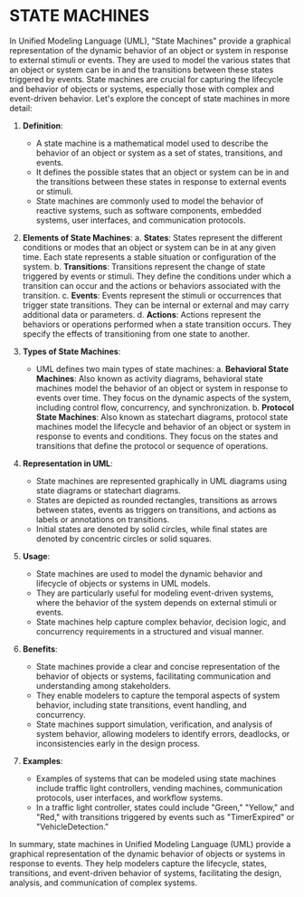 # STATE MACHINES

In Unified Modeling Language (UML), "State Machines" provide a graphical representation of the dynamic behavior of an object or system in response to external stimuli or events. They are used to model the various states that an object or system can be in and the transitions between these states triggered by events. State machines are crucial for capturing the lifecycle and behavior of objects or systems, especially those with complex and event-driven behavior. Let's explore the concept of state machines in more detail:

1. **Definition**:
   * A state machine is a mathematical model used to describe the behavior of an object or system as a set of states, transitions, and events.
   * It defines the possible states that an object or system can be in and the transitions between these states in response to external events or stimuli.
   * State machines are commonly used to model the behavior of reactive systems, such as software components, embedded systems, user interfaces, and communication protocols.

2. **Elements of State Machines**:
   a. **States**: States represent the different conditions or modes that an object or system can be in at any given time. Each state represents a stable situation or configuration of the system.
   b. **Transitions**: Transitions represent the change of state triggered by events or stimuli. They define the conditions under which a transition can occur and the actions or behaviors associated with the transition.
   c. **Events**: Events represent the stimuli or occurrences that trigger state transitions. They can be internal or external and may carry additional data or parameters.
   d. **Actions**: Actions represent the behaviors or operations performed when a state transition occurs. They specify the effects of transitioning from one state to another.

3. **Types of State Machines**:
   * UML defines two main types of state machines:
     a. **Behavioral State Machines**: Also known as activity diagrams, behavioral state machines model the behavior of an object or system in response to events over time. They focus on the dynamic aspects of the system, including control flow, concurrency, and synchronization.
     b. **Protocol State Machines**: Also known as statechart diagrams, protocol state machines model the lifecycle and behavior of an object or system in response to events and conditions. They focus on the states and transitions that define the protocol or sequence of operations.

4. **Representation in UML**:
   * State machines are represented graphically in UML diagrams using state diagrams or statechart diagrams.
   * States are depicted as rounded rectangles, transitions as arrows between states, events as triggers on transitions, and actions as labels or annotations on transitions.
   * Initial states are denoted by solid circles, while final states are denoted by concentric circles or solid squares.

5. **Usage**:
   * State machines are used to model the dynamic behavior and lifecycle of objects or systems in UML models.
   * They are particularly useful for modeling event-driven systems, where the behavior of the system depends on external stimuli or events.
   * State machines help capture complex behavior, decision logic, and concurrency requirements in a structured and visual manner.

6. **Benefits**:
   * State machines provide a clear and concise representation of the behavior of objects or systems, facilitating communication and understanding among stakeholders.
   * They enable modelers to capture the temporal aspects of system behavior, including state transitions, event handling, and concurrency.
   * State machines support simulation, verification, and analysis of system behavior, allowing modelers to identify errors, deadlocks, or inconsistencies early in the design process.

7. **Examples**:
   * Examples of systems that can be modeled using state machines include traffic light controllers, vending machines, communication protocols, user interfaces, and workflow systems.
   * In a traffic light controller, states could include "Green," "Yellow," and "Red," with transitions triggered by events such as "TimerExpired" or "VehicleDetection."

In summary, state machines in Unified Modeling Language (UML) provide a graphical representation of the dynamic behavior of objects or systems in response to events. They help modelers capture the lifecycle, states, transitions, and event-driven behavior of systems, facilitating the design, analysis, and communication of complex systems.
